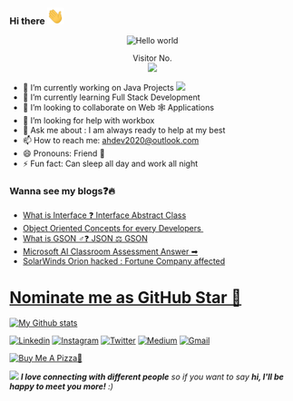 ### Hi there <img src="https://raw.githubusercontent.com/ABSphreak/ABSphreak/master/gifs/Hi.gif" width="30px"></h2>

<p align='center'><img  src="https://user-images.githubusercontent.com/48323127/93694106-785ddb00-fb25-11ea-823f-054647877db3.jpg" alt="Hello world" ></p>


<p align="center"> 
  Visitor No.<br>
  <img src="https://profile-counter.glitch.me/anupamhaldkar/count.svg" />
</p>

- 🔭 I’m currently working on Java Projects <img src="https://media.giphy.com/media/WUlplcMpOCEmTGBtBW/giphy.gif" width="30">
- 🌱 I’m currently learning Full Stack Development 
- 👯 I’m looking to collaborate on Web 🕸 Applications 
- 🤔 I’m looking for help with workbox 
- 💬 Ask me about : I am always ready to help at my best 
- 📫 How to reach me: ahdev2020@outlook.com  
- 😄 Pronouns: Friend :open_hands:
- ⚡ Fun fact: Can sleep all day and work all night 

### Wanna see my blogs:question::fire:

<!-- BLOG-POST-LIST:START -->
- [What is Interface ❓ Interface  Abstract Class](https://medium.com/@ahdev2020/what-is-interface-interface-abstract-class-6f880a0d5ea1?source=rss-b061864b94c------2)
- [Object Oriented Concepts for every Developers ‍](https://medium.com/@ahdev2020/object-oriented-concepts-for-every-developers-356ef13fea90?source=rss-b061864b94c------2)
- [What is GSON ‍♂️❓ JSON ⚖ GSON](https://medium.com/@ahdev2020/what-is-gson-%EF%B8%8F-json-gson-62fea8590f5a?source=rss-b061864b94c------2)
- [‍Microsoft AI Classroom Assessment Answer ➡](https://medium.com/@ahdev2020/microsoft-ai-classroom-assessment-answer-4374adb1d4b8?source=rss-b061864b94c------2)
- [SolarWinds Orion hacked ‍: Fortune Company affected](https://medium.com/@ahdev2020/solarwinds-orion-hacked-fortune-company-affected-50e3c1661883?source=rss-b061864b94c------2)
<!-- BLOG-POST-LIST:END -->

<h1>
<a href="https://stars.github.com/">Nominate me as GitHub Star 🌟</a>
</h1>



[![My Github stats](https://github-readme-stats.vercel.app/api?username=anupamhaldkar&show_icons=true&&cache_seconds=86400&theme=radical)](https://github.com/anupamhaldkar/github-readme-stats)



<!--![Languages](https://github-readme-stats.vercel.app/api/top-langs/?username=anupamhaldkar&show_icons=true&theme=merko&hide=["contribs","prs"]&cache_seconds=86400)
-->
[![Linkedin](https://img.shields.io/badge/-LinkedIn-blue?style=flat&logo=Linkedin&logoColor=white)](https://www.linkedin.com/in/anupamhaldkar/)
[![Instagram](https://img.shields.io/badge/-Instagram-c13584?style=flat&labelColor=c13584&logo=instagram&logoColor=white)](https://www.instagram.com/__procli/)
[![Twitter](https://img.shields.io/badge/-Twitter-1ca0f1?style=flat-square&labelColor=1ca0f1&logo=twitter&logoColor=white&link=https://twitter.com/AnupamHaldkar)](https://twitter.com/AnupamHaldkar)
[![Medium](https://img.shields.io/badge/-Medium-03a57a?style=flat-square&labelColor=000000&logo=Medium&link=https://medium.com/@dasjideepak/)](https://medium.com/@@ahdev2020)
[![Gmail](https://img.shields.io/badge/-Gmail-c14438?style=flat&logo=Gmail&logoColor=white)](mailto:@ahdev2020@outlook.com)
<!--[![linkedin badge](https://img.shields.io/badge/Anupam_Haldkar-30302f?style=flat&logo=linkedin)](https://www.linkedin.com/in/anupam-haldkar-a54777131/)
[![twitter badge](https://img.shields.io/badge/@AnupamHaldkar-30302f?style=flat&logo=twitter)](https://twitter.com/AnupamHaldkar)
[![medium badge](https://img.shields.io/badge/AHDEV2020-30302f?style=flat&logo=medium)](https://medium.com/@ahdev2020)-->

<a href="https://www.buymeacoffee.com/anupamh" target="_blank"><img src="https://cdn.buymeacoffee.com/buttons/v2/default-blue.png" alt="Buy Me A Pizza🍕" style="height: 60px !important;width: 217px !important;" ></a>

<img src="https://media.giphy.com/media/LnQjpWaON8nhr21vNW/giphy.gif" width="40"> <em><b>I love connecting with different people</b> so if you want to say <b>hi, I'll be happy to meet you more!</b> :)</em>
